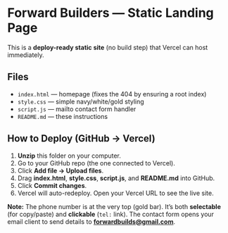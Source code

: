 # Forward Builders — Static Landing Page

This is a **deploy-ready static site** (no build step) that Vercel can host immediately.

## Files
- `index.html` — homepage (fixes the 404 by ensuring a root index)
- `style.css` — simple navy/white/gold styling
- `script.js` — mailto contact form handler
- `README.md` — these instructions

## How to Deploy (GitHub → Vercel)
1. **Unzip** this folder on your computer.
2. Go to your GitHub repo (the one connected to Vercel).
3. Click **Add file → Upload files**.
4. Drag **index.html**, **style.css**, **script.js**, and **README.md** into GitHub.
5. Click **Commit changes**.
6. Vercel will auto-redeploy. Open your Vercel URL to see the live site.

**Note:** The phone number is at the very top (gold bar). It’s both **selectable** (for copy/paste) and **clickable** (`tel:` link). The contact form opens your email client to send details to **forwardbuilds@gmail.com**.
